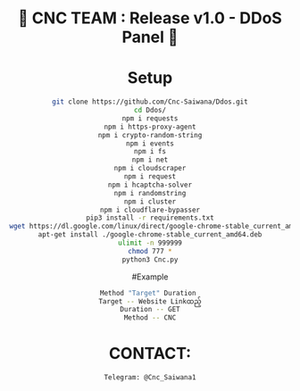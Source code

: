 <div align=center>
 
# 🚀 CNC TEAM : Release v1.0 - DDoS Panel 🚀

# Setup
```sh
git clone https://github.com/Cnc-Saiwana/Ddos.git
cd Ddos/
npm i requests
npm i https-proxy-agent
npm i crypto-random-string
npm i events
npm i fs
npm i net
npm i cloudscraper
npm i request
npm i hcaptcha-solver
npm i randomstring
npm i cluster
npm i cloudflare-bypasser
pip3 install -r requirements.txt
wget https://dl.google.com/linux/direct/google-chrome-stable_current_amd64.deb
apt-get install ./google-chrome-stable_current_amd64.deb
ulimit -n 999999
chmod 777 *
python3 Cnc.py
```

#Example
```sh
Method "Target" Duration 
Target -- Website Linkထည့်
Duration -- GET
Method -- CNC
```

# CONTACT:
```sh
Telegram: @Cnc_Saiwana1
```
